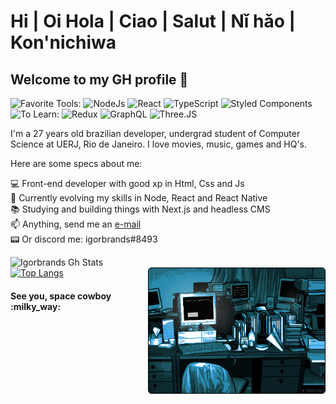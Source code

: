<h1> Hi | Oi  Hola | Ciao | Salut | Nǐ hǎo | Kon'nichiwa </h1>
 
<h2> Welcome to my GH profile 👋 </h2>

![Favorite Tools:](https://img.shields.io/badge/favorite%20stack:%20-%23000.svg?&style=for-the-badge) 
![NodeJs](https://img.shields.io/badge/node%20-39933.svg?&style=for-the-badge&logo=node.js&logoColor=black) 
![React](https://img.shields.io/badge/react%20-%2361DAFB.svg?&style=for-the-badge&logo=react&logoColor=black)
![TypeScript](https://img.shields.io/badge/typescript%20-%23007acc.svg?&style=for-the-badge&logo=typescript&logoColor=white) 
![Styled Components](https://img.shields.io/badge/styled%20components%20-%23DB7093.svg?&style=for-the-badge&logo=styled-components&logoColor=white)<br>
![To Learn:](https://img.shields.io/badge/to%20learn:%20-%23000.svg?&style=for-the-badge)
![Redux](https://img.shields.io/badge/redux%20-%23764ABC.svg?&style=for-the-badge&logo=redux&logoColor=white)
![GraphQL](https://img.shields.io/badge/GraphQl-E10098?style=for-the-badge&logo=graphql&logoColor=white)
![Three.JS](https://img.shields.io/badge/three.js%20-%23FFFFFF.svg?&style=for-the-badge&logo=three.js&logoColor=black)

I'm a 27 years old brazilian developer, undergrad student of Computer Science at UERJ, Rio de Janeiro. 
I love movies, music, games and HQ's.


Here are some specs about me:

:computer: Front-end developer with good xp in Html, Css and Js <br>
:rocket: Currently evolving my skills in Node, React and React Native <br>
:books: Studying and building things with Next.js and headless CMS <br>
:mailbox: Anything, send me an <a href="mailto:igorcantelmo@gmail.com">e-mail</a>  <br>
:pager: Or discord me: igorbrands#8493<br>

![Igorbrands Gh Stats](https://github-readme-stats.vercel.app/api?username=igorbrands&show_icons=true&hide_border=true&theme=algolia&count_private=true)</br>
[![Top Langs](https://github-readme-stats.vercel.app/api/top-langs/?username=igorbrands&layout=compact&theme=algolia)](https://github.com/igorbrands)
<img align="right" height="200" style="border:1px solid black; border-radius:5px" src="./coderoom.gif"/>

<h4> See you, space cowboy :milky_way: </h4>



